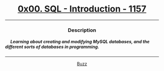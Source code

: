# [<center>0x00. SQL - Introduction - 1157</center>](https://intranet.hbtn.io/projects/1157#quiz-completed)
 ---
 ### <center>Description</center> 
 ##### &emsp; Learning about creating and modifying MySQL databases, and the different sorts of databases in programming.
 ---
 [<center>Buzz</center>](github.com/conkobar)
